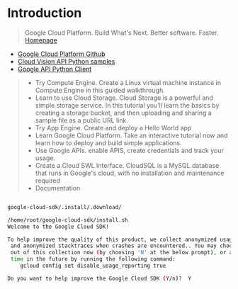 # Introduction

> Google Cloud Platform. Build What's Next. Better software. Faster. [Homepage](https://cloud.google.com/)

- [Google Cloud Platform Github](https://github.com/GoogleCloudPlatform)
- [Cloud Vision API Python samples](https://github.com/GoogleCloudPlatform/python-docs-samples)
- [Google API Python Client](https://github.com/google/google-api-python-client)

> - Try Compute Engine. Create a Linux virtual machine instance in Compute Engine in this guided walkthrough.
> - Learn to use Cloud Storage. Cloud Storage is a powerful and simple storage service. In this tutorial you’ll learn the basics by creating a storage bucket, and then uploading and sharing a sample file as a public URL link.
> - Try App Engine. Create and deploy a Hello World app
> - Learn Google Cloud Platform. Take an interactive tutorial now and learn how to deploy and build simple applications.
> - Use Google APIs. enable APIS, create credentials and track your usage.
> - Create a Cloud SWL Interface. CloudSQL is a MySQL database that runs in Google's cloud, with no installation and maintenance required
> - Documentation

```sh

google-cloud-sdk/.install/.download/

/home/root/google-cloud-sdk/install.sh
Welcome to the Google Cloud SDK!

To help improve the quality of this product, we collect anonymized usage data
 and anonymized stacktraces when crashes are encountered.. You may choose to opt
 out of this collection now (by choosing 'N' at the below prompt), or at any
 time in the future by running the following command:
    gcloud config set disable_usage_reporting true

Do you want to help improve the Google Cloud SDK (Y/n)?  Y
```